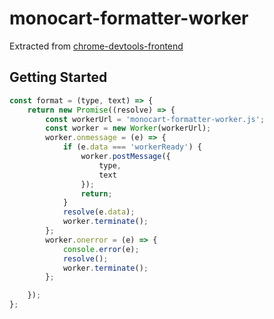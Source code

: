 # monocart-formatter-worker

Extracted from [chrome-devtools-frontend](https://www.npmjs.com/package/chrome-devtools-frontend)

## Getting Started

```js
const format = (type, text) => {
    return new Promise((resolve) => {
        const workerUrl = 'monocart-formatter-worker.js';
        const worker = new Worker(workerUrl);
        worker.onmessage = (e) => {
            if (e.data === 'workerReady') {
                worker.postMessage({
                    type,
                    text
                });
                return;
            }
            resolve(e.data);
            worker.terminate();
        };
        worker.onerror = (e) => {
            console.error(e);
            resolve();
            worker.terminate();
        };

    });
};
```
